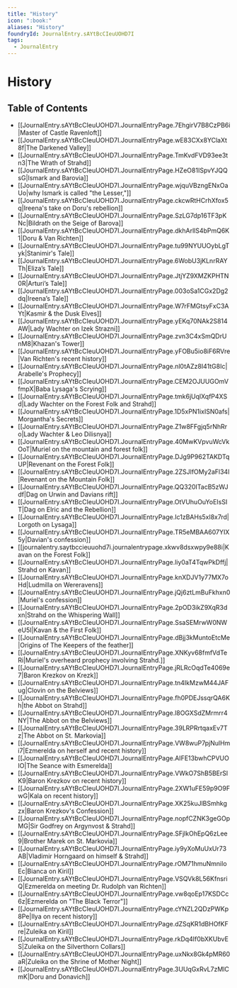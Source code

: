 ```yaml
---
title: "History"
icon: ":book:"
aliases: "History"
foundryId: JournalEntry.sAYtBcCIeuUOHD7I
tags:
  - JournalEntry
---
```


# History

## Table of Contents

- [[JournalEntry.sAYtBcCIeuUOHD7I.JournalEntryPage.7EhgirV7B8CzPB6i|Master of Castle Ravenloft]]
- [[JournalEntry.sAYtBcCIeuUOHD7I.JournalEntryPage.wE83CXx8YClaXt8f|The Darkened Valley]]
- [[JournalEntry.sAYtBcCIeuUOHD7I.JournalEntryPage.TmKvdFVD93ee3tn3|The Wrath of Strahd]]
- [[JournalEntry.sAYtBcCIeuUOHD7I.JournalEntryPage.HZeO81ISpvYJQQsG|Ismark and Barovia]]
- [[JournalEntry.sAYtBcCIeuUOHD7I.JournalEntryPage.wjquVBzngENxOaUo|why Ismark is called "the Lesser,"]]
- [[JournalEntry.sAYtBcCIeuUOHD7I.JournalEntryPage.ckcwRtHCrhXfox5q|Ireena's take on Doru's rebellion]]
- [[JournalEntry.sAYtBcCIeuUOHD7I.JournalEntryPage.SzLG7dp16TF3pKNc|Bildrath on the Seige of Barova]]
- [[JournalEntry.sAYtBcCIeuUOHD7I.JournalEntryPage.dkhArllS4bPmQ6K1|Doru & Van Richten]]
- [[JournalEntry.sAYtBcCIeuUOHD7I.JournalEntryPage.tu99NYUUOybLgTyk|Stanimir's Tale]]
- [[JournalEntry.sAYtBcCIeuUOHD7I.JournalEntryPage.6WobU3jKLnrRAYTh|Eliza’s Tale]]
- [[JournalEntry.sAYtBcCIeuUOHD7I.JournalEntryPage.JtjYZ9XMZKPHTN0R|Arturi’s Tale]]
- [[JournalEntry.sAYtBcCIeuUOHD7I.JournalEntryPage.003oSa1CGx2Dg2dq|Ireena’s Tale]]
- [[JournalEntry.sAYtBcCIeuUOHD7I.JournalEntryPage.W7rFMGtsyFxC3AYt|Kasmir & the Dusk Elves]]
- [[JournalEntry.sAYtBcCIeuUOHD7I.JournalEntryPage.yEKq70NAk2S814AW|Lady Wachter on Izek Strazni]]
- [[JournalEntry.sAYtBcCIeuUOHD7I.JournalEntryPage.zvn3C4xSmQDrUnM8|Khazan's Tower]]
- [[JournalEntry.sAYtBcCIeuUOHD7I.JournalEntryPage.yFOBu5io8iF6RVre|Van Richten's recent history]]
- [[JournalEntry.sAYtBcCIeuUOHD7I.JournalEntryPage.nl0tAZz8I41tG8Ic|Arabelle's Prophecy]]
- [[JournalEntry.sAYtBcCIeuUOHD7I.JournalEntryPage.CEM2OJUUGOmVfmpX|Baba Lysaga's Scrying]]
- [[JournalEntry.sAYtBcCIeuUOHD7I.JournalEntryPage.tmk6jUqlXqfP4XSd|Lady Wachter on the Forest Folk and Strahd]]
- [[JournalEntry.sAYtBcCIeuUOHD7I.JournalEntryPage.1D5xPN1ixISN0afs|Morgantha's Secrets]]
- [[JournalEntry.sAYtBcCIeuUOHD7I.JournalEntryPage.Z1w8FFgjq5rNhRro|Lady Wachter & Leo Dilisnya]]
- [[JournalEntry.sAYtBcCIeuUOHD7I.JournalEntryPage.40MwKVpvuWcVkOoT|Muriel on the mountain and forest folk]]
- [[JournalEntry.sAYtBcCIeuUOHD7I.JournalEntryPage.DJg9P962TAKDTqUP|Revenant on the Forest Folk]]
- [[JournalEntry.sAYtBcCIeuUOHD7I.JournalEntryPage.2ZSJlfOMy2aFl34l|Revenant on the Mountain Folk]]
- [[JournalEntry.sAYtBcCIeuUOHD7I.JournalEntryPage.QQ320ITacB5zWJdf|Dag on Urwin and Davians rift]]
- [[JournalEntry.sAYtBcCIeuUOHD7I.JournalEntryPage.OtVUhuOuYoEIsSIT|Dag on Elric and the Rebellion]]
- [[JournalEntry.sAYtBcCIeuUOHD7I.JournalEntryPage.Ic1zBAHs5xl8x7rd|Lorgoth on Lysaga]]
- [[JournalEntry.sAYtBcCIeuUOHD7I.JournalEntryPage.TR5eMBAA607YIX5y|Davian's confession]]
- [[journalentry.saytbccieuuohd7i.journalentrypage.xkwv8dsxwpy9e88i|Kavan on the Forest Folk]]
- [[JournalEntry.sAYtBcCIeuUOHD7I.JournalEntryPage.liy0aT4TqwPkDffj|Strahd on Kavan]]
- [[JournalEntry.sAYtBcCIeuUOHD7I.JournalEntryPage.knXDJV1y77MX7oHd|Ludmilla on Wereravens]]
- [[JournalEntry.sAYtBcCIeuUOHD7I.JournalEntryPage.jQj6ztLmBuFkhxn0|Muriel's confession]]
- [[JournalEntry.sAYtBcCIeuUOHD7I.JournalEntryPage.2pOD3ikZ9XqR3dxn|Strahd on the Whispering Wall]]
- [[JournalEntry.sAYtBcCIeuUOHD7I.JournalEntryPage.SsaSEMrwW0NWeU5I|Kavan & the First Folk]]
- [[JournalEntry.sAYtBcCIeuUOHD7I.JournalEntryPage.dBjj3kMuntoEtcMe|Origins of The Keepers of the feather]]
- [[JournalEntry.sAYtBcCIeuUOHD7I.JournalEntryPage.XNKyv68fmfVdTeRi|Muriel's overheard prophecy involving Strahd.]]
- [[JournalEntry.sAYtBcCIeuUOHD7I.JournalEntryPage.jRLRcOqdTe4069e7|Baron Krezkov on Krezk]]
- [[JournalEntry.sAYtBcCIeuUOHD7I.JournalEntryPage.tn4IkMzwM44JAFug|Clovin on the Belviews]]
- [[JournalEntry.sAYtBcCIeuUOHD7I.JournalEntryPage.fh0PDEJssqrQA6Kh|the Abbot on Strahd]]
- [[JournalEntry.sAYtBcCIeuUOHD7I.JournalEntryPage.l8OGXSdZMrmrr4NY|The Abbot on the Belviews]]
- [[JournalEntry.sAYtBcCIeuUOHD7I.JournalEntryPage.39LRPRrtqaxEv7Tz|The Abbot on St. Markovia]]
- [[JournalEntry.sAYtBcCIeuUOHD7I.JournalEntryPage.VW8wuP7pjNulHmi7|Ezmerelda on herself and recent history]]
- [[JournalEntry.sAYtBcCIeuUOHD7I.JournalEntryPage.AIFE13bwhCPVUOIO|The Seance with Esmerelda]]
- [[JournalEntry.sAYtBcCIeuUOHD7I.JournalEntryPage.VWkO7ShB5BErSlK9|Baron Krezkov on recent history]]
- [[JournalEntry.sAYtBcCIeuUOHD7I.JournalEntryPage.2XW1uFE59p9O9FwG|Kala on recent history]]
- [[JournalEntry.sAYtBcCIeuUOHD7I.JournalEntryPage.XK25kuJlBSmhkgzx|Baron Krezkov's Confession]]
- [[JournalEntry.sAYtBcCIeuUOHD7I.JournalEntryPage.nopfCZNK3geGOpMG|Sir Godfrey  on Argynvost & Strahd]]
- [[JournalEntry.sAYtBcCIeuUOHD7I.JournalEntryPage.SFjlkOhEpQ6zLee9|Brother Marek on St. Markovia]]
- [[JournalEntry.sAYtBcCIeuUOHD7I.JournalEntryPage.iy9yXoMuUxUr73AB|Vladimir Horngaard on himself & Strahd]]
- [[JournalEntry.sAYtBcCIeuUOHD7I.JournalEntryPage.rOM71hmuNmniloEc|Bianca on Kiril]]
- [[JournalEntry.sAYtBcCIeuUOHD7I.JournalEntryPage.VSQVk8L56KfnsriQ|Ezmerelda on meeting Dr. Rudolph van Richten]]
- [[JournalEntry.sAYtBcCIeuUOHD7I.JournalEntryPage.vw8qoEp17KSDCc6z|Ezmerelda on "The Black Terror"]]
- [[JournalEntry.sAYtBcCIeuUOHD7I.JournalEntryPage.cYNZL2QDzPWKp8Pe|Ilya on recent history]]
- [[JournalEntry.sAYtBcCIeuUOHD7I.JournalEntryPage.dZSqKR1dBHOfKFre|Zuleika on Kiril]]
- [[JournalEntry.sAYtBcCIeuUOHD7I.JournalEntryPage.rkDq4If0bXKUbvES|Zuleika on the Silverthorn Collars]]
- [[JournalEntry.sAYtBcCIeuUOHD7I.JournalEntryPage.uxNkx8Gk4pMR60aR|Zuleika on the Shrine of Mother Night]]
- [[JournalEntry.sAYtBcCIeuUOHD7I.JournalEntryPage.3UUqGxRvL7zMlCmK|Doru and Donavich]]